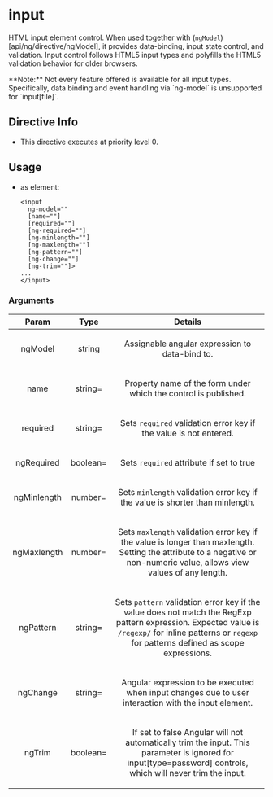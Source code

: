 



# input








HTML input element control. When used together with (`ngModel`)[api/ng/directive/ngModel], it provides data-binding,
input state control, and validation.
Input control follows HTML5 input types and polyfills the HTML5 validation behavior for older browsers.

<div class="alert alert-warning">
**Note:** Not every feature offered is available for all input types.
Specifically, data binding and event handling via `ng-model` is unsupported for `input[file]`.
</div>








## Directive Info


* This directive executes at priority level 0.


## Usage




* as element:
    ```
    <input
      ng-model=""
      [name=""]
      [required=""]
      [ng-required=""]
      [ng-minlength=""]
      [ng-maxlength=""]
      [ng-pattern=""]
      [ng-change=""]
      [ng-trim=""]>
    ...
    </input>
    ```




### Arguments

| Param | Type | Details |
| :--: | :--: | :--: |
| ngModel | string | <p>Assignable angular expression to data-bind to.</p>  |
| name | string= | <p>Property name of the form under which the control is published.</p>  |
| required | string= | <p>Sets <code>required</code> validation error key if the value is not entered.</p>  |
| ngRequired | boolean= | <p>Sets <code>required</code> attribute if set to true</p>  |
| ngMinlength | number= | <p>Sets <code>minlength</code> validation error key if the value is shorter than minlength.</p>  |
| ngMaxlength | number= | <p>Sets <code>maxlength</code> validation error key if the value is longer than maxlength. Setting the attribute to a negative or non-numeric value, allows view values of any length.</p>  |
| ngPattern | string= | <p>Sets <code>pattern</code> validation error key if the value does not match the RegExp pattern expression. Expected value is <code>/regexp/</code> for inline patterns or <code>regexp</code> for patterns defined as scope expressions.</p>  |
| ngChange | string= | <p>Angular expression to be executed when input changes due to user interaction with the input element.</p>  |
| ngTrim | boolean= | <p>If set to false Angular will not automatically trim the input. This parameter is ignored for input[type=password] controls, which will never trim the input.</p>  |




